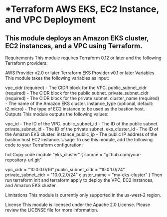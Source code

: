 

# *Terraform AWS EKS, EC2 Instance, and VPC Deployment
## This module deploys an Amazon EKS cluster, EC2 instances, and a VPC using Terraform.

Requirements
This module requires Terraform 0.12 or later and the following Terraform providers:

AWS Provider v2.0 or later
Terraform EKS Provider v0.1 or later
Variables
This module takes the following variables as input:

vpc_cidr (required) - The CIDR block for the VPC.
public_subnet_cidr (required) - The CIDR block for the public subnet.
private_subnet_cidr (required) - The CIDR block for the private subnet.
cluster_name (required) - The name of the Amazon EKS cluster.
instance_type (optional, default: t2.micro) - The type of EC2 instance to be used as the bastion host.
Outputs
This module outputs the following values:

vpc_id - The ID of the VPC.
public_subnet_id - The ID of the public subnet.
private_subnet_id - The ID of the private subnet.
eks_cluster_id - The ID of the Amazon EKS cluster.
instance_public_ip - The public IP address of the bastion host EC2 instance.
Usage
To use this module, add the following code to your Terraform configuration:

hcl
Copy code
module "eks_cluster" {
  source = "github.com/your-repository-url.git"

  vpc_cidr         = "10.0.0.0/16"
  public_subnet_cidr = "10.0.1.0/24"
  private_subnet_cidr = "10.0.2.0/24"
  cluster_name     = "my-eks-cluster"
}
Then run terraform init and terraform apply to deploy the VPC, EC2 instances, and Amazon EKS cluster.

Limitations
This module is currently only supported in the us-west-2 region.

License
This module is licensed under the Apache 2.0 License. Please review the LICENSE file for more information.
